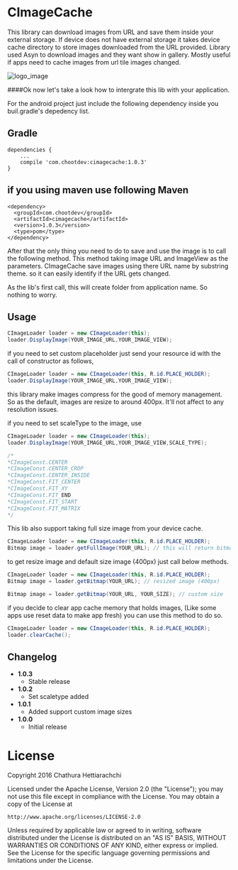 # CImageCache
This library can download images from URL and save them inside your external storage. If device does not have external storage it takes device cache directory to store images downloaded from the URL provided. Library used Asyn to download images and they want show in gallery. Mostly useful if apps need to cache images from url tile images changed.

![logo_image](https://cloud.githubusercontent.com/assets/13764097/15285396/768100ae-1b74-11e6-9c8a-f664593eee5d.png)

####Ok now let's take a look how to intergrate this lib with your application.

For the android project just include the following dependency inside you buil.gradle's depedency list.

Gradle
------
```
dependencies {
    ...
    compile 'com.chootdev:cimagecache:1.0.3'
}
```

if you using maven use following
Maven
------
```
<dependency>
  <groupId>com.chootdev</groupId>
  <artifactId>cimagecache</artifactId>
  <version>1.0.3</version>
  <type>pom</type>
</dependency>
```

After that the only thing you need to do to save and use the image is to call the following method. This method taking image URL and ImageView as the parameters. CImageCache save images using there URL name by substring theme. so it can easily identify if the URL gets changed.

As the lib's first call, this will create folder from application name. So nothing to worry.

Usage
-----
```java
CImageLoader loader = new CImageLoader(this);
loader.DisplayImage(YOUR_IMAGE_URL,YOUR_IMAGE_VIEW);
```

if you need to set custom placeholder just send your resource id with the call of constructor as follows,
```java
CImageLoader loader = new CImageLoader(this, R.id.PLACE_HOLDER);
loader.DisplayImage(YOUR_IMAGE_URL,YOUR_IMAGE_VIEW);
```

this library make images compress for the good of memory management. So as the default, images are resize to around 400px. It'll not affect to any resolution issues.

if you need to set scaleType to the image, use
```java
CImageLoader loader = new CImageLoader(this);
loader.DisplayImage(YOUR_IMAGE_URL,YOUR_IMAGE_VIEW,SCALE_TYPE); 

/*
*CImageConst.CENTER
*CImageConst.CENTER_CROP
*CImageConst.CENTER_INSIDE
*CImageConst.FIT_CENTER
*CImageConst.FIT_XY
*CImageConst.FIT_END
*CImageConst.FIT_START
*CImageConst.FIT_MATRIX
*/
```
This lib also support taking full size image from your device cache.
```java
CImageLoader loader = new CImageLoader(this, R.id.PLACE_HOLDER);
Bitmap image = loader.getFullImage(YOUR_URL); // this will return bitmap.
```
to get resize image and default size image (400px) just call below methods.
```java
CImageLoader loader = new CImageLoader(this, R.id.PLACE_HOLDER);
Bitmap image = loader.getBitmap(YOUR_URL); // resized image (400px)

Bitmap image = loader.getBitmap(YOUR_URL, YOUR_SIZE); // custom size
```
if you decide to clear app cache memory that holds images, (Like some apps use reset data to make app fresh)
you can use this method to do so.
```java
CImageLoader loader = new CImageLoader(this, R.id.PLACE_HOLDER);
loader.clearCache();
```

Changelog
---------
* **1.0.3**
    * Stable release
* **1.0.2**
    * Set scaletype added
* **1.0.1**
    * Added support custom image sizes
* **1.0.0**
    * Initial release

# License
Copyright 2016 Chathura Hettiarachchi

Licensed under the Apache License, Version 2.0 (the "License");
you may not use this file except in compliance with the License.
You may obtain a copy of the License at

    http://www.apache.org/licenses/LICENSE-2.0

Unless required by applicable law or agreed to in writing, software
distributed under the License is distributed on an "AS IS" BASIS,
WITHOUT WARRANTIES OR CONDITIONS OF ANY KIND, either express or implied.
See the License for the specific language governing permissions and
limitations under the License.
